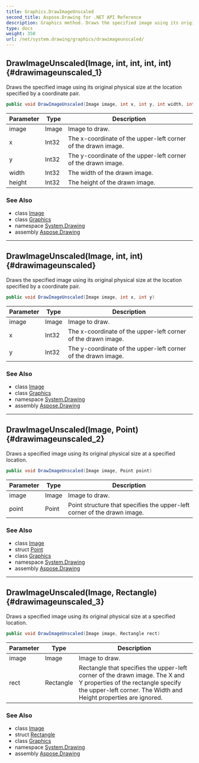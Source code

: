 ```yaml
---
title: Graphics.DrawImageUnscaled
second_title: Aspose.Drawing for .NET API Reference
description: Graphics method. Draws the specified image using its original physical size at the location specified by a coordinate pair
type: docs
weight: 350
url: /net/system.drawing/graphics/drawimageunscaled/
---
```

## DrawImageUnscaled(Image, int, int, int, int) {#drawimageunscaled_1}

Draws the specified image using its original physical size at the location specified by a coordinate pair.

```csharp
public void DrawImageUnscaled(Image image, int x, int y, int width, int height)
```

| Parameter | Type | Description |
| --- | --- | --- |
| image | Image | Image to draw. |
| x | Int32 | The x-coordinate of the upper-left corner of the drawn image. |
| y | Int32 | The y-coordinate of the upper-left corner of the drawn image. |
| width | Int32 | The width of the drawn image. |
| height | Int32 | The height of the drawn image. |

### See Also

* class [Image](../../image/)
* class [Graphics](../)
* namespace [System.Drawing](../../graphics/)
* assembly [Aspose.Drawing](../../../)

---

## DrawImageUnscaled(Image, int, int) {#drawimageunscaled}

Draws the specified image using its original physical size at the location specified by a coordinate pair.

```csharp
public void DrawImageUnscaled(Image image, int x, int y)
```

| Parameter | Type | Description |
| --- | --- | --- |
| image | Image | Image to draw. |
| x | Int32 | The x-coordinate of the upper-left corner of the drawn image. |
| y | Int32 | The y-coordinate of the upper-left corner of the drawn image. |

### See Also

* class [Image](../../image/)
* class [Graphics](../)
* namespace [System.Drawing](../../graphics/)
* assembly [Aspose.Drawing](../../../)

---

## DrawImageUnscaled(Image, Point) {#drawimageunscaled_2}

Draws a specified image using its original physical size at a specified location.

```csharp
public void DrawImageUnscaled(Image image, Point point)
```

| Parameter | Type | Description |
| --- | --- | --- |
| image | Image | Image to draw. |
| point | Point | Point structure that specifies the upper-left corner of the drawn image. |

### See Also

* class [Image](../../image/)
* struct [Point](../../point/)
* class [Graphics](../)
* namespace [System.Drawing](../../graphics/)
* assembly [Aspose.Drawing](../../../)

---

## DrawImageUnscaled(Image, Rectangle) {#drawimageunscaled_3}

Draws a specified image using its original physical size at a specified location.

```csharp
public void DrawImageUnscaled(Image image, Rectangle rect)
```

| Parameter | Type | Description |
| --- | --- | --- |
| image | Image | Image to draw. |
| rect | Rectangle | Rectangle that specifies the upper-left corner of the drawn image. The X and Y properties of the rectangle specify the upper-left corner. The Width and Height properties are ignored. |

### See Also

* class [Image](../../image/)
* struct [Rectangle](../../rectangle/)
* class [Graphics](../)
* namespace [System.Drawing](../../graphics/)
* assembly [Aspose.Drawing](../../../)


